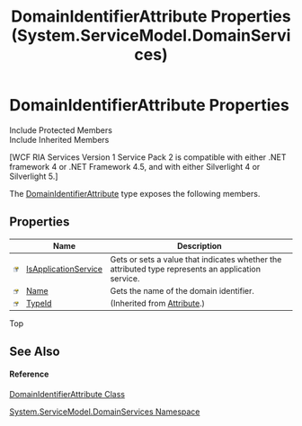﻿---
title: DomainIdentifierAttribute Properties (System.ServiceModel.DomainServices)
TOCTitle: DomainIdentifierAttribute Properties
ms:assetid: Properties.T:System.ServiceModel.DomainServices.DomainIdentifierAttribute
ms:mtpsurl: https://msdn.microsoft.com/en-us/library/system.servicemodel.domainservices.domainidentifierattribute_properties(v=VS.91)
ms:contentKeyID: 28755422
ms.date: 01/27/2012
mtps_version: v=VS.91
---

# DomainIdentifierAttribute Properties

Include Protected Members  
Include Inherited Members  

\[WCF RIA Services Version 1 Service Pack 2 is compatible with either .NET framework 4 or .NET Framework 4.5, and with either Silverlight 4 or Silverlight 5.\]

The [DomainIdentifierAttribute](ff423010\(v=vs.91\).md) type exposes the following members.

## Properties

<table>
<thead>
<tr class="header">
<th> </th>
<th>Name</th>
<th>Description</th>
</tr>
</thead>
<tbody>
<tr class="odd">
<td><img src="images\Ff422600.pubproperty(en-us,VS.91).gif" title="Public property" alt="Public property" /></td>
<td><a href="ff423024(v=vs.91).md">IsApplicationService</a></td>
<td>Gets or sets a value that indicates whether the attributed type represents an application service.</td>
</tr>
<tr class="even">
<td><img src="images\Ff422600.pubproperty(en-us,VS.91).gif" title="Public property" alt="Public property" /></td>
<td><a href="ff423013(v=vs.91).md">Name</a></td>
<td>Gets the name of the domain identifier.</td>
</tr>
<tr class="odd">
<td><img src="images\Ff422600.pubproperty(en-us,VS.91).gif" title="Public property" alt="Public property" /></td>
<td><a href="https://msdn.microsoft.com/en-us/library/sa1bf03e">TypeId</a></td>
<td>(Inherited from <a href="https://msdn.microsoft.com/en-us/library/e8kc3626">Attribute</a>.)</td>
</tr>
</tbody>
</table>

Top

## See Also

#### Reference

[DomainIdentifierAttribute Class](ff423010\(v=vs.91\).md)

[System.ServiceModel.DomainServices Namespace](ff422155\(v=vs.91\).md)


